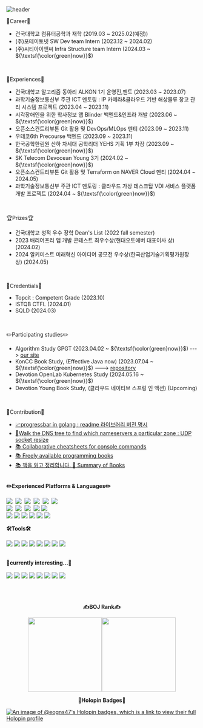 ![header](https://capsule-render.vercel.app/api?type=waving&color=auto&height=200&section=header&text=KangManJoo's%20Space😸&fontSize=50)

<!--<h1 align="center"> Here is <p color:'red'>KangManJoo's github😺</h1>-->
💼Career💼
* 건국대학교 컴퓨터공학과 재학 (2019.03 ~ 2025.02(예정))
* (주)포테이토넷 SW Dev team Intern (2023.12 ~ 2024.02)
* (주)씨티아이앤씨 Infra Structure team Intern (2024.03 ~ ${\textsf{\color{green}now}}$)

<br>

🏃Experiences🏃 
* 건국대학교 알고리즘 동아리 ALKON 1기 운영진,멘토 (2023.03 ~ 2023.07)
* 과학기술정보통신부 주관 ICT 멘토링 : IP 카메라&클라우드 기반 해상물류 창고 관리 시스템 프로젝트 (2023.04 ~ 2023.11)
* 시각장애인을 위한 학사정보 앱 Blinder 백엔드&인프라 개발 (2023.06 ~ ${\textsf{\color{green}now}}$)
* 오픈소스컨트리뷰톤 Git 활용 및 DevOps/MLOps 멘티 (2023.09 ~ 2023.11)
* 우테코6th Precourse 백엔드 (2023.09 ~ 2023.11)
* 한국공학한림원 산하 차세대 공학리더 YEHS 기획 1부 차장 (2023.09 ~ ${\textsf{\color{green}now}}$)
* SK Telecom Devocean Young 3기 (2024.02 ~ ${\textsf{\color{green}now}}$)
* 오픈소스컨트리뷰톤 Git 활용 및 Terraform on NAVER Cloud 멘티 (2024.04 ~ 2024.05)
* 과학기술정보통신부 주관 ICT 멘토링 : 클라우드 가상 데스크탑 VDI 서비스 플랫폼 개발 프로젝트 (2024.04 ~ ${\textsf{\color{green}now}}$)

<br>

🏆Prizes🏆
* 건국대학교 성적 우수 장학 Dean's List (2022 fall semester)
* 2023 배리어프리 앱 개발 콘테스트 최우수상(현대오토에버 대표이사 상) (2024.02)
* 2024 알키미스트 미래혁신 아이디어 공모전 우수상(한국산업기술기획평가원장 상) (2024.05)

<br>

🪪Credentials🪪
* Topcit : Competent Grade (2023.10)
* ISTQB CTFL (2024.01)
* SQLD (2024.03)

<br>

✏️Participating studies✏️
* Algorithm Study GPGT (2023.04.02 ~ ${\textsf{\color{green}now}}$) ---> [our site](https://randps.kr/home)
* KonCC Book Study, (Effective Java now) (2023.07.04 ~ ${\textsf{\color{green}now}}$) ---> [repository](https://github.com/KonCC)
* Devotion OpenLab Kubernetes Study (2024.05.16 ~ ${\textsf{\color{green}now}}$)
* Devotion Young Book Study, (클라우드 네이티브 스프링 인 액션) (Upcoming)

<br>

🤝Contribution🤝
 * <a href="https://github.com/schollz/progressbar">
   📈progressbar in golang : readme 라이브러리 버전 명시</a>
* <a href="https://github.com/DNSSpy/zone-nameservers"> 🛜Walk the DNS tree to find which nameservers a particular zone : UDP socket resize </a>
* <a href="https://github.com/tldr-pages/tldr">📚 Collaborative cheatsheets for console commands </a>
* <a href="https://github.com/EbookFoundation/free-programming-books">📚 Freely available programming books</a>
* <a href="https://github.com/saseungmin/reading_books_record_repository">📚 책을 읽고 정리합니다. 📖 Summary of Books </a>

<br>

<div align="left">
<b>✏️Experienced Platforms & Languages✏️</b> <br><br>
  <img src="https://img.shields.io/badge/Python-3766AB?style=flat&logo=Python&logoColor=white"/></a>&nbsp 
  <img src="https://img.shields.io/badge/Java-007396?style=flat&logo=Java&logoColor=white"/></a>&nbsp 
  <img src="https://img.shields.io/badge/C++-00599C?style=flat&logo=C%2B%2B&logoColor=white"/></a>&nbsp 
  <img src="https://img.shields.io/badge/kotlin-7F52FF?style=flat&logo=kotlin&logoColor=white"/></a>&nbsp 
  <img src="https://img.shields.io/badge/Javascript-ffb13b?style=flat&logo=javascript&logoColor=white"/></a>&nbsp 
  <img src="https://img.shields.io/badge/Go-00ADD8?style=flat&logo=Go&logoColor=white"/></a>&nbsp 
    <br>
<!--     Framework and others -->
  <img src="https://img.shields.io/badge/Node.js-339933?style=flat&logo=Node.js&logoColor=white"/></a>&nbsp 
  <img src="https://img.shields.io/badge/react-61DAFB?style=flat&logo=react&logoColor=white"/></a>&nbsp
  <img src="https://img.shields.io/badge/Flask-000000?style=flat&logo=flask&logoColor=white"/></a>&nbsp
  <img src="https://img.shields.io/badge/Spring%20Boot-6DB33F?style=flat&logo=SpringBoot&logoColor=white"/>
  <img src="https://img.shields.io/badge/nginx-009639?style=flat&logo=nginx&logoColor=white">
  </br>
<!--   DB -->
  <img src="https://img.shields.io/badge/AWS%20EC2-FF9900?style=flat&logo=amazonaws&logoColor=white"/>
  <img src="https://img.shields.io/badge/AWS%20S3-569A31?style=flat&logo=amazons3&logoColor=white">
  <img src="https://img.shields.io/badge/MySql-4479A1?style=flat&logo=mysql&logoColor=white">
  <img src="https://img.shields.io/badge/firebase-FFCA28?style=flat&logo=firebase&logoColor=white">
  <img src="https://img.shields.io/badge/mongoDB-47A248?style=flat&logo=MongoDB&logoColor=white">
  <img src="https://img.shields.io/badge/PostgreSQL-4169E1?style=flat&logo=PostgreSQL&logoColor=white">
</p>

<b>🛠️Tools🛠️</b> <br><br>
  <img src="https://img.shields.io/badge/VSCODE-007ACC?style=flat&logo=visualstudiocode&logoColor=white"/>
  <img src="https://img.shields.io/badge/Intellij%20idea-000000?style=flat&logo=intellij%20idea&logoColor=white"/>
  <img src="https://img.shields.io/badge/GitHub-181717?style=flat&logo=GitHub&logoColor=white"/>
  <img src="https://img.shields.io/badge/GitLab-FC6D26?style=flat&logo=GitLab&logoColor=white"/>
  <img src="https://img.shields.io/badge/Notion-000000?style=flat&logo=notion&logoColor=white"/>
  <img src="https://img.shields.io/badge/Slack-4A154B?style=flat&logo=slack&logoColor=white"/>
  <img src="https://img.shields.io/badge/Jira-0052CC?style=flat&logo=jira&logoColor=white"/>
  <img src="https://img.shields.io/badge/Figma-F24E1E?style=flat&logo=figma&logoColor=white"/>
</br>
</br>

<b>🌱currently interesting...🌱</b><br><br>
    <img src="https://img.shields.io/badge/Spring-6DB33F?style=flat&logo=Spring&logoColor=white"/>
    <img src="https://img.shields.io/badge/Spring%20Boot-6DB33F?style=flat&logo=SpringBoot&logoColor=white"/>
    <img src="https://img.shields.io/badge/Docker-2496ED?style=flat&logo=docker&logoColor=white"/>
    <img src="https://img.shields.io/badge/jenkins-D24939?style=flat&logo=jenkins&logoColor=white"/>
    <img src="https://img.shields.io/badge/kubernetes-326CE5?style=flat&logo=kubernetes&logoColor=white"/>
      <img src="https://img.shields.io/badge/Go-00ADD8?style=flat&logo=Go&logoColor=white"/></a>
      <img src="https://img.shields.io/badge/Elasticsearch-005571?style=flat&logo=elasticsearch&logoColor=white"/></a>
      <img src="https://img.shields.io/badge/terraform-844FBA?style=flat&logo=terraform&logoColor=white"/></a>
      
      
  </br>
  </br>
  
<!--
<b>🪪Experiences🪪</b>

|Organization|department|Position|Date|
|:----:|:----:|:----:|:----:|
|Konkuk Univ.|Computer Science|Bachelor|2019.03 ~ |
|Konkuk Univ.|알고리즘 동아리 ALKON 1기|Mentor|2023.03 ~ 2023.07|
|과학기술정보통신부|ICT 멘토링 : IP 카메라&클라우드 기반 해상물류 창고 관리 시스템|Mentee|2023.04 ~ 2023.11|
|Blinder|Dev team|Back-end Dev|2023.06 ~ |
|OSSCA|Git 활용 및 DevOps/MLOps|Mentee|2023.09 ~ 2023.11|
|(주)우아한형제들|우테코6th Precourse|Back-end|2023.09 ~ 2023.11|
|YEHS.Naek|Planning Department 1|Associate Director|2023.12 ~ |
|(주)포테이토넷|SW Dev team|SW developer|2023.12 ~ 2024.02|
|(주)SK Telecom|Devocean Young|3rd Member|2024.02 ~ |
|(주)씨티아이앤씨|Infrastructure team|Internship|2024.03 ~ 2024.06|
|OSSCA|Git 활용 및 Terraform on NAVER Cloud|Mentee|2024.04 ~ 2024.06|
|과학기술정보통신부|ICT 멘토링 : 클라우드 가상 데스크탑 VDI 서비스 플랫폼 구축|Mentee|2024.04 ~ 2024.11|


<b>🏆Prizes🏆</b>
|Contest|Grade|Organization|Position|Date|
|:----:|:----:|:----:|:----:|:----:|
|Dean's List|성적 우수 장학|Konkuk Univ.|Bachelor|2022-2|
|2023 배리어프리 앱 개발 콘테스트|최우수상(현대오토에버 대표이사 상)|현대오토에버|Back-end Dev|2024.02|
|알키미스트 미래혁신 아이디어 공모전|우수상(한국산업기술기획평가원장 상)|산업통상자원부|Participant|2024.05|

</br>

<b>🪪Credentials🪪</b>
|Certificate|Grade|Organization|Acquisition Date|
|:----:|:----:|:----:|:----:|
|SQLD|-|한국데이터산업진흥원|2024.03|
|ISTQB|CTFL|ISTQB|2024.01|
|Topcit|Competent|정보통신기획평가원|2023.10|

</br>





</br>



<b>📜Tech Blog📜</b></p>
  <p align="center">
  <a href="[https://github.com/eogns47?tab=repositories](https://kangmanjoo.tistory.com/)"><img src="https://img.shields.io/badge/만쥬의%20개발일기-000000?style=flat&logo=tistory&logoColor=white"/>  </a>&nbsp
  </p>

  
</br>
 -->

<!--
<b>🤝Contribution🤝</b></p>
  <p align="center">
 <a href="https://github.com/schollz/progressbar">
   📈progressbar in golang</a>&nbsp</br>
    <a href="https://github.com/DNSSpy/zone-nameservers">
🛜Walk the DNS tree to find which nameservers a particular zone  </a>&nbsp</br>
    <a href="https://github.com/tldr-pages/tldr">📚 Collaborative cheatsheets for console commands</a>&nbsp</br>
    <a href="https://github.com/EbookFoundation/free-programming-books">📚 Freely available programming books</a>&nbsp</br>
    <a href="https://github.com/saseungmin/reading_books_record_repository">📚 책을 읽고 정리합니다. 📖 Summary of Books </a>&nbsp</br>
 </p>
 </br>

-->
 
<p align="center"> <b>✍️BOJ Rank✍️</b></p>
<div class="container" align=center style="display:flex; justify-content:center;">
  <a href="https://solved.ac/profile/eogns47"><img height=195 src="http://mazassumnida.wtf/api/v2/generate_badge?boj=eogns47"></a>
<a href="https://solved.ac/profile/eogns47"><img height=195 src="http://mazandi.herokuapp.com/api?handle=eogns47&theme=cold"/></a>
  <br>
  <br>
<!--  <img src="https://user-images.githubusercontent.com/102205852/203924721-961537bb-8314-44af-b30d-3627c879c683.gif")/> -->
   </div>
   <p align="center">

</div>

<p align="center"> <b>🥳Holopin Badges🥳</b></p>
  
[![An image of @eogns47's Holopin badges, which is a link to view their full Holopin profile](https://holopin.me/eogns47)](https://holopin.io/@eogns47)

